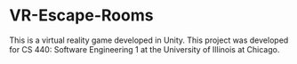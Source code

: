 # VR-Escape-Rooms

This is a virtual reality game developed in Unity. This project was developed
for CS 440: Software Engineering 1 at the University of Illinois at Chicago.